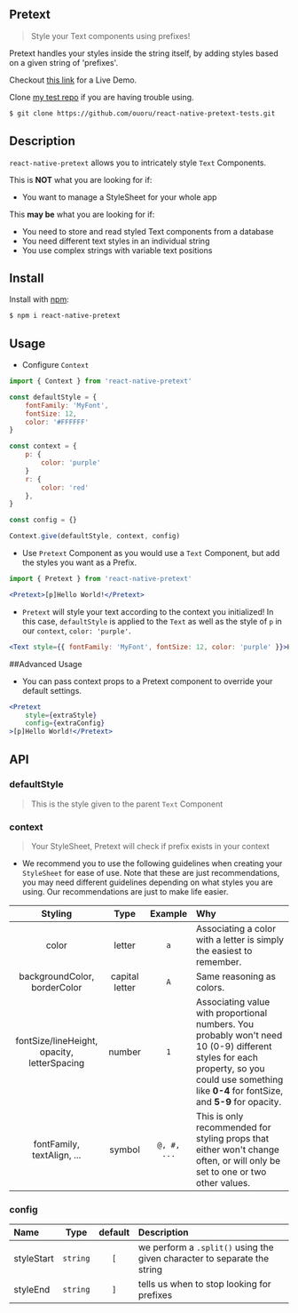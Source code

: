 ## Pretext

> Style your Text components using prefixes!

Pretext handles your styles inside the string itself, by adding styles based on a given string of 'prefixes'.

Checkout [this link](https://ouoru.github.io/react-pretext/) for a Live Demo.

Clone [my test repo](https://github.com/ouoru/react-native-pretext-tests.git) if you are having trouble using.
```sh
$ git clone https://github.com/ouoru/react-native-pretext-tests.git
```

## Description

`react-native-pretext` allows you to intricately style `Text` Components.

This is **NOT** what you are looking for if:
- You want to manage a StyleSheet for your whole app

This **may be** what you are looking for if:
- You need to store and read styled Text components from a database
- You need different text styles in an individual string
- You use complex strings with variable text positions

## Install

Install with [npm](https://www.npmjs.com/package/react-native-pretext):

```sh
$ npm i react-native-pretext
```

## Usage

- Configure `Context`

```jsx
import { Context } from 'react-native-pretext'

const defaultStyle = {
    fontFamily: 'MyFont',
    fontSize: 12,
    color: '#FFFFFF'
}

const context = {
    p: {
        color: 'purple'
    }
    r: {
        color: 'red'
    },
}

const config = {}

Context.give(defaultStyle, context, config)
```

- Use `Pretext` Component as you would use a `Text` Component, but add the styles you want as a Prefix.

```jsx
import { Pretext } from 'react-native-pretext'

<Pretext>[p]Hello World!</Pretext>
```

- `Pretext` will style your text according to the context you initialized! In this case, `defaultStyle` is applied to the `Text` as well as the style of `p` in our `context`, `color: 'purple'`.

```jsx
<Text style={{ fontFamily: 'MyFont', fontSize: 12, color: 'purple' }}>Hello World!</Text>
```

##Advanced Usage

- You can pass context props to a Pretext component to override your default settings.

```jsx
<Pretext
    style={extraStyle}
    config={extraConfig}
>[p]Hello World!</Pretext>
```

## API

### defaultStyle

> This is the style given to the parent `Text` Component

### context

> Your StyleSheet, Pretext will check if prefix exists in your context

- We recommend you to use the following guidelines when creating your `StyleSheet` for ease of use. Note that these are just recommendations, you may need different guidelines depending on what styles you are using. Our recommendations are just to make life easier.

| Styling | Type | Example | Why |
| :------: | :------: | :-----: | :--- |
| color | letter | `a` | Associating a color with a letter is simply the easiest to remember. |
| backgroundColor, borderColor | capital letter | `A` | Same reasoning as colors. |
| fontSize/lineHeight, opacity, letterSpacing | number | `1` | Associating value with proportional numbers. You probably won't need 10 (0-9) different styles for each property, so you could use something like **0-4** for fontSize, and **5-9** for opacity. |
| fontFamily, textAlign, ... | symbol | `@, #, ...` | This is only recommended for styling props that either won't change often, or will only be set to one or two other values. |

### config

| Name  | Type     | default | Description |
| :---- | :------: | :------: | :--- |
| styleStart | `string` | `[` | we perform a `.split()` using the given character to separate the string |
| styleEnd | `string` | `]` | tells us when to stop looking for prefixes |
